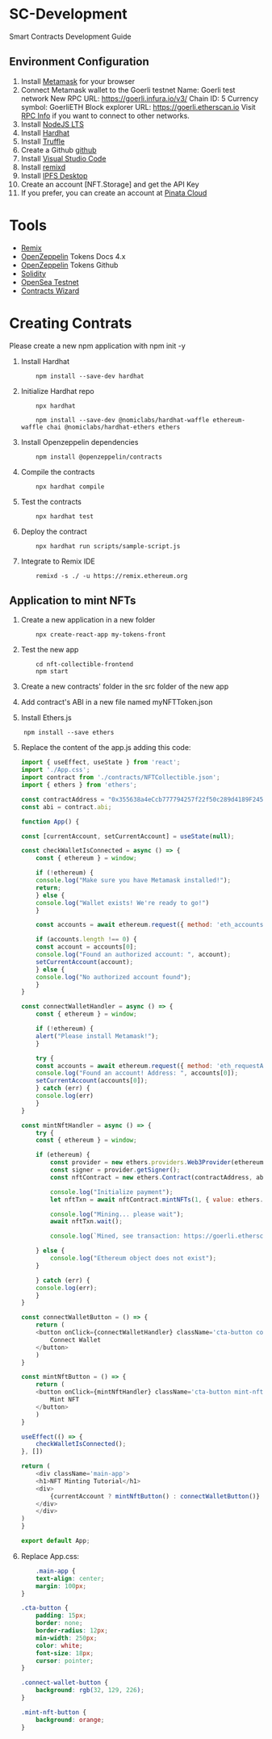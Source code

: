 # SC-Development

Smart Contracts Development Guide

## Environment Configuration

1. Install [Metamask](https://metamask.io/) for your browser
2. Connect Metamask wallet to the Goerli testnet
    Name:               Goerli test network
    New RPC URL:        https://goerli.infura.io/v3/
    Chain ID:           5
    Currency symbol:    GoerliETH
    Block explorer URL: https://goerli.etherscan.io
    Visit [RPC Info](https://rpc.info/) if you want to connect to other networks.
3. Install [NodeJS LTS](https://nodejs.org/es/download/)
4. Install [Hardhat](https://hardhat.org/getting-started/)
5. Install [Truffle](https://trufflesuite.com/docs/truffle/getting-started/installation.html) 
6. Create a Github [github](https://github.com/)
7. Install [Visual Studio Code](https://code.visualstudio.com/download)
8. Install [remixd](https://www.npmjs.com/package/@remix-project/remixd)
9. Install [IPFS Desktop](https://github.com/ipfs/ipfs-desktop/releases)
10. Create an account [NFT.Storage] and get the API Key
11. If you prefer, you can create an account at [Pinata Cloud](https://www.pinata.cloud/)

# Tools

* [Remix](https://remix.ethereum.org/)
* [OpenZeppelin](https://docs.openzeppelin.com/contracts/4.x/) Tokens Docs 4.x
* [OpenZeppelin](https://github.com/OpenZeppelin/openzeppelin-contracts/tree/release-v4.2/contracts/token) Tokens Github
* [Solidity](https://docs.soliditylang.org/en/v0.8.10/introduction-to-smart-contracts.html) 
* [OpenSea Testnet](https://testnets.opensea.io/)
* [Contracts Wizard](https://wizard.openzeppelin.com/)

# Creating Contrats

Please create a new npm application with npm init -y

1. Install Hardhat
    ``` 
        npm install --save-dev hardhat
    ``` 

2. Initialize Hardhat repo
    ``` 
        npx hardhat
    ```

    ``` 
        npm install --save-dev @nomiclabs/hardhat-waffle ethereum-waffle chai @nomiclabs/hardhat-ethers ethers
    ``` 

3. Install Openzeppelin dependencies

    ``` 
        npm install @openzeppelin/contracts
    ``` 
4. Compile the contracts

    ``` 
        npx hardhat compile
    ``` 

5. Test the contracts
    ``` 
        npx hardhat test
    ``` 

6. Deploy the contract
    ``` 
        npx hardhat run scripts/sample-script.js
    ``` 

7. Integrate to Remix IDE

    ``` 
        remixd -s ./ -u https://remix.ethereum.org
    ``` 

## Application to mint NFTs

1. Create a new application in a new folder

    ``` 
        npx create-react-app my-tokens-front
    ``` 

2. Test the new app

    ``` 
        cd nft-collectible-frontend
        npm start
    ``` 

3. Create a new contracts' folder in the src folder of the new app
4. Add contract's ABI in a new file named myNFTToken.json
5. Install Ethers.js
``` 
    npm install --save ethers
``` 

5. Replace the content of the app.js adding this code:

    ``` javascript
    import { useEffect, useState } from 'react';
    import './App.css';
    import contract from './contracts/NFTCollectible.json';
    import { ethers } from 'ethers';

    const contractAddress = "0x355638a4eCcb777794257f22f50c289d4189F245";
    const abi = contract.abi;

    function App() {

    const [currentAccount, setCurrentAccount] = useState(null);

    const checkWalletIsConnected = async () => {
        const { ethereum } = window;

        if (!ethereum) {
        console.log("Make sure you have Metamask installed!");
        return;
        } else {
        console.log("Wallet exists! We're ready to go!")
        }

        const accounts = await ethereum.request({ method: 'eth_accounts' });

        if (accounts.length !== 0) {
        const account = accounts[0];
        console.log("Found an authorized account: ", account);
        setCurrentAccount(account);
        } else {
        console.log("No authorized account found");
        }
    }

    const connectWalletHandler = async () => {
        const { ethereum } = window;

        if (!ethereum) {
        alert("Please install Metamask!");
        }

        try {
        const accounts = await ethereum.request({ method: 'eth_requestAccounts' });
        console.log("Found an account! Address: ", accounts[0]);
        setCurrentAccount(accounts[0]);
        } catch (err) {
        console.log(err)
        }
    }

    const mintNftHandler = async () => {
        try {
        const { ethereum } = window;

        if (ethereum) {
            const provider = new ethers.providers.Web3Provider(ethereum);
            const signer = provider.getSigner();
            const nftContract = new ethers.Contract(contractAddress, abi, signer);

            console.log("Initialize payment");
            let nftTxn = await nftContract.mintNFTs(1, { value: ethers.utils.parseEther("0.01") });

            console.log("Mining... please wait");
            await nftTxn.wait();

            console.log(`Mined, see transaction: https://goerli.etherscan.io/tx/${nftTxn.hash}`);

        } else {
            console.log("Ethereum object does not exist");
        }

        } catch (err) {
        console.log(err);
        }
    }

    const connectWalletButton = () => {
        return (
        <button onClick={connectWalletHandler} className='cta-button connect-wallet-button'>
            Connect Wallet
        </button>
        )
    }

    const mintNftButton = () => {
        return (
        <button onClick={mintNftHandler} className='cta-button mint-nft-button'>
            Mint NFT
        </button>
        )
    }

    useEffect(() => {
        checkWalletIsConnected();
    }, [])

    return (
        <div className='main-app'>
        <h1>NFT Minting Tutorial</h1>
        <div>
            {currentAccount ? mintNftButton() : connectWalletButton()}
        </div>
        </div>
    )
    }

    export default App;
    ``` 
6. Replace App.css:

    ``` css
        .main-app {
        text-align: center;
        margin: 100px;
    }

    .cta-button {
        padding: 15px;
        border: none;
        border-radius: 12px;
        min-width: 250px;
        color: white;
        font-size: 18px;
        cursor: pointer;
    }

    .connect-wallet-button {
        background: rgb(32, 129, 226);
    }

    .mint-nft-button {
        background: orange;
    }

    ``` 
